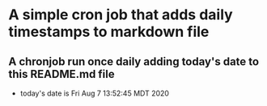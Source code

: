 A simple cron job that adds daily timestamps to markdown file
============================================================
## A chronjob run once daily adding today's date to this README.md file
* today's date is Fri Aug  7 13:52:45 MDT 2020
